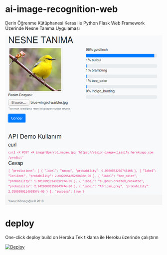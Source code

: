 # ai-image-recognition-web
Derin Öğrenme Kütüphanesi Keras ile Python Flask Web Framework Üzerinde Nesne Tanıma Uygulaması

![Screenshot](screenshot.png)

# deploy
One-click deploy build on Heroku
Tek tıklama ile Heroku üzerinde çalıştırın 

[![Deploy](https://www.herokucdn.com/deploy/button.svg)](https://heroku.com/deploy)
